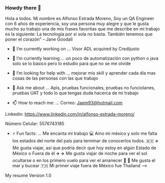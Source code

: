 ### Howdy there 👋

<!--
**Jaem-x/jaem-x** is a ✨ _special_ ✨ repository because its `README.md` (this file) appears on your GitHub profile.!-->

Hola a todos.
Mi nombre es Alfonso Estrada Moreno, Soy un QA Engineer con 6 años de experiencia, soy una persona muy alegre y que le gusta mucho su trabajo
una de mis frases favoritas que me describe en mi trabajo es la siguiente:
La tecnología por sí sola no basta. También tenemos que poner el corazón” – Jane Goodall


- 🔭 I’m currently working on ... Visor ADL acquired by Credijusto </br>
- 🌱 I’m currently learning ... un poco de automatización con python o java solo se lo básico pero lo estudio para que no se me olvide


- 🤔 I’m looking for help with ... mejorar mis skill y aprender cada día mas cosas de las personas con las que trabajo

- 💬 Ask me about ... Apis, pruebas funcionales, pruebas no funciolanes, pruebas UAT y todo lo que tengas duda hacerca de mi trabajo

- 📫 How to reach me: ...
Correo:
Jaem93@hotmail.com

Linkedin:
https://www.linkedin.com/in/alfonso-estrada-moreno/

Número Celular:
5576743185


- ⚡ Fun facts: ...
Me encanta mi trabajo 💻 
Amo mi méxico y solo me falta los estados del norte del país para terminar de conocerlos todos. 🇲🇽
✈️ Me gusta viajar, así que podría decir que hoy estoy en algún Estado de México o Fuera de él ✈️
✈️ Me gusta viajar de noche para ver el sol ocultarse o en los primero vuelo para ver el amanecer :sunrise:
🌊 Me gusta el mar y bucear
🇹🇭 Mi primer viaje fuera de México fue Thailand
-->

My resume Version 1.0
